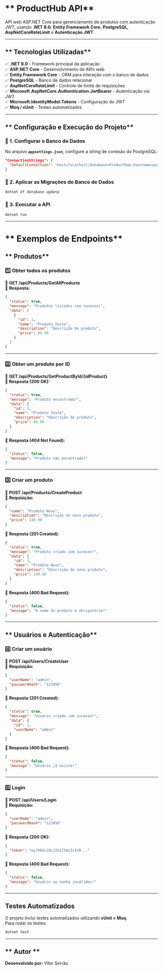 # ** ProductHub API**

API web ASP.NET Core para gerenciamento de produtos com autenticação JWT, usando **.NET 8.0**, **Entity Framework Core**, **PostgreSQL**, **AspNetCoreRateLimit** e **Autenticação JWT**.

---

## ** Tecnologias Utilizadas**
✅ **.NET 8.0** - Framework principal da aplicação  
✅ **ASP.NET Core** - Desenvolvimento de APIs web  
✅ **Entity Framework Core** - ORM para interação com o banco de dados  
✅ **PostgreSQL** - Banco de dados relacional  
✅ **AspNetCoreRateLimit** - Controle de limite de requisições  
✅ **Microsoft.AspNetCore.Authentication.JwtBearer** - Autenticação via JWT  
✅ **Microsoft.IdentityModel.Tokens** - Configuração do JWT  
✅ **Moq / xUnit** - Testes automatizados  

---

## ** Configuração e Execução do Projeto**

### 🔹 **1. Configurar o Banco de Dados**
No arquivo **`appsettings.json`**, configure a string de conexão do PostgreSQL:

```json
"ConnectionStrings": {
  "DefaultConnection": "Host=localhost;Database=ProductHub;Username=postgres;Password=admin"
}
```

### 🔹 **2. Aplicar as Migrações do Banco de Dados**
```bash
dotnet ef database update
```

### 🔹 **3. Executar a API**
```bash
dotnet run
```

---

# ** Exemplos de Endpoints**

## ** Produtos**

### **1️⃣ Obter todos os produtos**
🔹 **GET /api/Products/GetAllProducts**  
🔹 **Resposta:**
```json
{
  "status": true,
  "message": "Produtos listados com sucesso!",
  "data": [
    {
      "id": 1,
      "name": "Produto Teste",
      "description": "Descrição do produto",
      "price": 99.99
    }
  ]
}
```

---

### **2️⃣ Obter um produto por ID**
🔹 **GET /api/Products/GetProductById/{idProduct}**  
🔹 **Resposta (200 OK):**
```json
{
  "status": true,
  "message": "Produto encontrado!",
  "data": {
    "id": 1,
    "name": "Produto Teste",
    "description": "Descrição do produto",
    "price": 99.99
  }
}
```

🔹 **Resposta (404 Not Found):**
```json
{
  "status": false,
  "message": "Produto não encontrado!"
}
```

---

### **3️⃣ Criar um produto**
🔹 **POST /api/Products/CreateProduct**  
🔹 **Requisição:**
```json
{
  "name": "Produto Novo",
  "description": "Descrição do novo produto",
  "price": 149.90
}
```

🔹 **Resposta (201 Created):**
```json
{
  "status": true,
  "message": "Produto criado com sucesso!",
  "data": {
    "id": 3,
    "name": "Produto Novo",
    "description": "Descrição do novo produto",
    "price": 149.90
  }
}
```

🔹 **Resposta (400 Bad Request):**
```json
{
  "status": false,
  "message": "O nome do produto é obrigatório!"
}
```

---

## ** Usuários e Autenticação**

### **4️⃣ Criar um usuário**
🔹 **POST /api/Users/CreateUser**  
🔹 **Requisição:**
```json
{
  "userName": "admin",
  "passwordHash": "123456"
}
```

🔹 **Resposta (201 Created):**
```json
{
  "status": true,
  "message": "Usuário criado com sucesso!",
  "data": {
    "id": 1,
    "userName": "admin"
  }
}
```

🔹 **Resposta (400 Bad Request):**
```json
{
  "status": false,
  "message": "Usuário já existe!"
}
```

---

### **5️⃣ Login**
🔹 **POST /api/Users/Login**  
🔹 **Requisição:**
```json
{
  "userName": "admin",
  "passwordHash": "123456"
}
```

🔹 **Resposta (200 OK):**
```json
{
  "token": "eyJhbGciOiJIUzI1NiIsInR..."
}
```

🔹 **Resposta (400 Bad Request):**
```json
{
  "status": false,
  "message": "Usuário ou senha inválidos!"
}
```

---

## **Testes Automatizados**
O projeto inclui testes automatizados utilizando **xUnit** e **Moq**.  
Para rodar os testes:

```bash
dotnet test
```

---

## ** Autor **
 **Desenvolvido por:** Vitor Serrão

